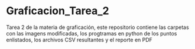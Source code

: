 # Graficacion_Tarea_2
Tarea 2 de la materia de graficación, este repositorio contiene las carpetas con las imagens modificadas, los progtramas en python de los puntos enlistados, los archivos CSV resultantes y el reporte en PDF
